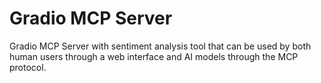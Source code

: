 # Gradio MCP Server

Gradio MCP Server with sentiment analysis tool that can be used by both human users through a web interface and AI
models through the MCP protocol.
